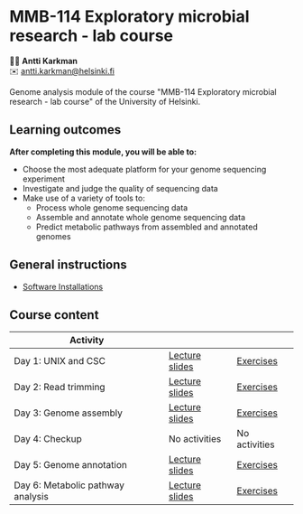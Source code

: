 # MMB-114 Exploratory microbial research - lab course
:man_technologist:  __Antti Karkman__  
:envelope: [antti.karkman@helsinki.fi](mailto:antti.karkman@helsinki.fi)


Genome analysis module of the course "MMB-114 Exploratory microbial research - lab course" of the University of Helsinki.

## Learning outcomes

**After completing this module, you will be able to:**
* Choose the most adequate platform for your genome sequencing experiment
* Investigate and judge the quality of sequencing data
* Make use of a variety of tools to:
    * Process whole genome sequencing data
    * Assemble and annotate whole genome sequencing data
    * Predict metabolic pathways from assembled and annotated genomes

## General instructions

* [Software Installations](Exercises/00-software-installations.md)

## Course content

Activity | | |
-- | -- | -- |
Day 1: UNIX and CSC | [Lecture slides](lectures/01_UNIX_and_CSC.pdf) | [Exercises](Exercises/01-UNIX-and-CSC.md) |
Day 2: Read trimming | [Lecture slides](lectures/02_Read_trimming.pdf) | [Exercises](Exercises/02-Read-trimming.md) |
Day 3: Genome assembly | [Lecture slides](lectures/03_Genome_assembly.pdf) | [Exercises](Exercises/03-Genome-assembly.md) |
Day 4: Checkup  | No activities | No activities |
Day 5: Genome annotation | [Lecture slides](lectures/05_Genome_annotation.pdf) | [Exercises](Exercises/05-Genome-annotation.md) |
Day 6: Metabolic pathway analysis | [Lecture slides](lectures/06_Metabolic_pathways.pdf) | [Exercises](Exercises/06-Metabolic-pathways.md) |
